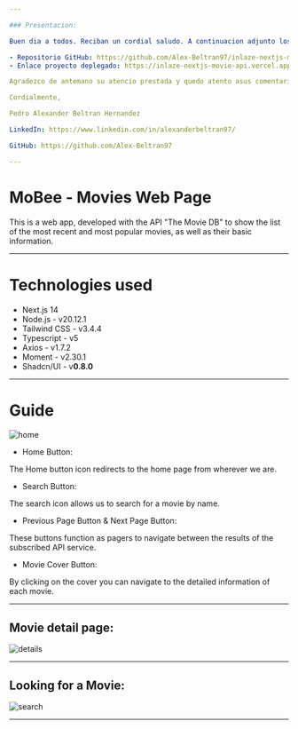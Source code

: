 ```yaml
---

### Presentacion:

Buen dia a todos. Reciban un cordial saludo. A continuacion adjunto los enlaces relacionados con el deploy del proyecto y el enlace del repositorio:

- Repositorio GitHub: https://github.com/Alex-Beltran97/inlaze-nextjs-movie-api/tree/master/src/appE
- Enlace proyecto deplegado: https://inlaze-nextjs-movie-api.vercel.app/

Agradezco de antemano su atencio prestada y quedo atento asus comentarios.

Cordialmente, 

Pedro Alexander Beltran Hernandez

LinkedIn: https://www.linkedin.com/in/alexanderbeltran97/

GitHub: https://github.com/Alex-Beltran97

---
```


# MoBee - Movies Web Page

This is a web app, developed with the API "The Movie DB" to show the list of the most recent and most popular movies, as well as their basic information.

---

# Technologies used

- Next.js 14
- Node.js - v20.12.1
- Tailwind CSS - v3.4.4
- Typescript - v5
- Axios - v1.7.2
- Moment - v2.30.1
- Shadcn/UI - v**0.8.0**

---

# Guide

![home](https://res.cloudinary.com/duzyd4ju7/image/upload/v1720470935/Untitled_vriugh.png)

- Home Button:

The Home button icon redirects to the home page from wherever we are.

- Search Button:

The search icon allows us to search for a movie by name.

- Previous Page Button & Next Page Button:

These buttons function as pagers to navigate between the results of the subscribed API service.

- Movie Cover Button:

By clicking on the cover you can navigate to the detailed information of each movie.

---

## Movie detail page:

![details](https://res.cloudinary.com/duzyd4ju7/image/upload/v1720471039/Untitled_1_lvzsit.png)

---

## Looking for a Movie:

![search](https://res.cloudinary.com/duzyd4ju7/image/upload/v1720471039/Untitled1_qhgyww.png)

---
